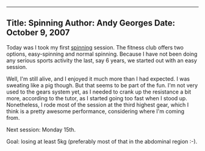 -----
Title:  Spinning
Author: Andy Georges
Date: October 9, 2007
-----







Today was I took my first [spinning](http://www.spinning.com/) session.
The fitness club offers two options, easy-spinning and normal spinning.
Because I have not been doing any serious sports activity the last, say
6 years, we started out with an easy session.


Well, I'm still alive, and I enjoyed it much more than I had expected. I
was sweating like a pig though. But that seems to be part of the fun.
I'm not very used to the gears system yet, as I needed to crank up the
resistance a bit more, according to the tutor, as I started going too
fast when I stood up. Nonetheless, I rode most of the session at the
third highest gear, which I think is a pretty awesome performance,
considering where I'm coming from.


Next session: Monday 15th.


Goal: losing at least 5kg (preferably most of that in the abdominal
region :-).




